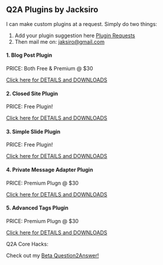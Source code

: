 ## Q2A Plugins by Jacksiro

I can make custom plugins at a request. Simply do two things:
1. Add your plugin suggestion here [Plugin Requests](http://www.question2answer.org/qa/65702/plugin-requests-what-plugins-wish-have-developed-your-site)
2. Then mail me on: jaksiro@gmail.com

#### 1. Blog Post Plugin
PRICE: Both Free & Premium @ $30

[Click here for DETAILS and DOWNLOADS](https://github.com/JackSiro/Q2A-Blog-Post-Plugin)

#### 2. Closed Site Plugin 
PRICE: Free Plugin!

[Click here for DETAILS and DOWNLOADS](https://github.com/JackSiro/Q2A-Closed-Site-Plugin)

#### 3. Simple Slide Plugin 
PRICE: Free Plugin!

[Click here for DETAILS and DOWNLOADS](https://github.com/JackSiro/Q2A-Simple-Slide-Plugin)

#### 4. Private Message Adapter Plugin
PRICE: Premium Plugn @ $30

[Click here for DETAILS and DOWNLOADS](https://github.com/JackSiro/Q2A-PM-Adapter-Plugin)

#### 5. Advanced Tags Plugin
PRICE: Premium Plugn @ $30

[Click here for DETAILS and DOWNLOADS](https://github.com/JackSiro/Q2A-Advanced-Tags-Plugin)


Q2A Core Hacks:

Check out my [Beta Question2Answer!](https://github.com/JackSiro/Question2Answer)

